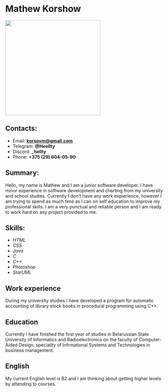 # Mathew Korshow

<img src="https://github.com/Helltu/rsschool-cv/assets/109632043/3fbe7fda-a4d9-4298-b93c-8a1ce9873302" width=300 heaight = 300>

## Contacts:
* Email: **korsovm@gmail.com**
* Telegram: **@Heellty**
* Discord: **_hellty**
* Phone: **+375 (29) 604-05-90**

## Summary:
Hello, my name is Mathew and I am a junior software developer. I have minor experience in software development and charting from my university and school studies. Currently I don't have any work expierience, however I am trying to spend as much time as I can on self education to improve my professional skills. I am a very punctual and reliable person and I am ready to work hard on any project provided to me.

## Skills:
* *HTML*
* *CSS*
* *Java*
* *C*
* *C++*
* *Photoshop*
* *StarUML*

## Work experience
During my university studies I have developed a program for automatic accounting of library stock books in procedural programming using C++.

## Education
Currently I have finished the first year of studies in Belarussian State University of Informatics and Radioelectronics on the faculty of Computer-Aided Design, speciality of Infrmational Systems and Technologies in business management.

## English
My current English level is B2 and I am thinking about getting higher levels by attending to courses.
